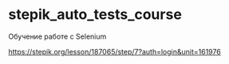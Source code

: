 # stepik_auto_tests_course
Обучение работе с Selenium

https://stepik.org/lesson/187065/step/7?auth=login&unit=161976
